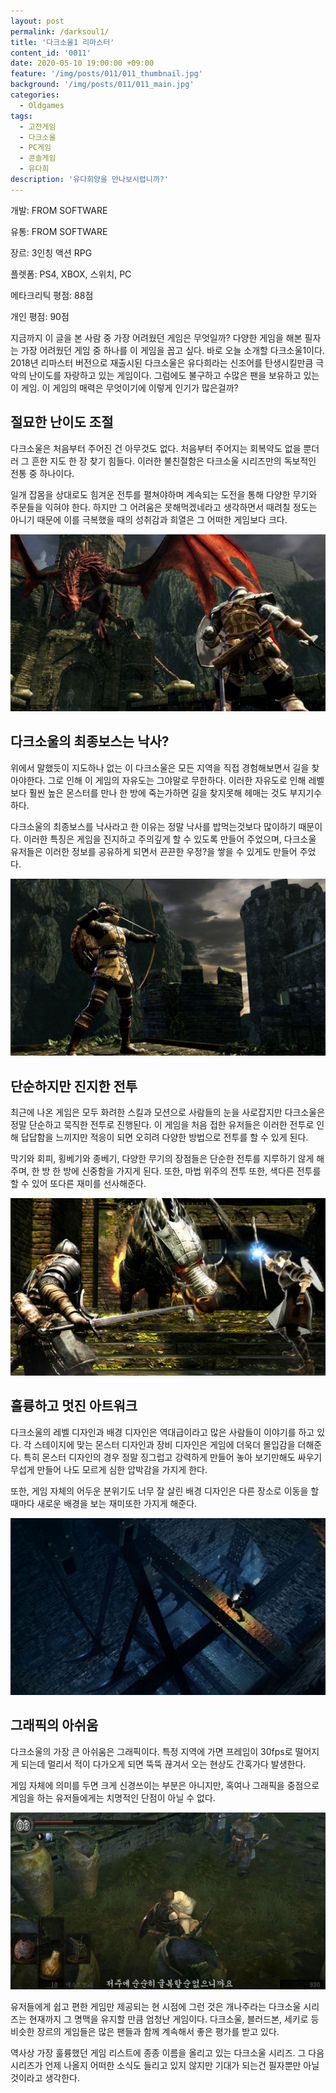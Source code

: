 ```yaml
---
layout: post
permalink: /darksoul1/
title: '다크소울1 리마스터'
content_id: '0011'
date: 2020-05-10 19:00:00 +09:00
feature: '/img/posts/011/011_thumbnail.jpg'
background: '/img/posts/011/011_main.jpg'
categories:
  - Oldgames
tags:
  - 고전게임
  - 다크소울
  - PC게임
  - 콘솔게임
  - 유다희
description: '유다희양을 만나보시렵니까?'
---
```


개발: FROM SOFTWARE

유통: FROM SOFTWARE

장르: 3인칭 액션 RPG

플렛폼: PS4, XBOX, 스위치, PC

메타크리틱 평점: 88점

개인 평점: 90점

지금까지 이 글을 본 사람 중 가장 어려웠던 게임은 무엇일까? 다양한 게임을 해본 필자는 가장 어려웠던 게임 중 하나를 이 게임을 꼽고 싶다. 바로 오늘 소개할 다크소울1이다. 2018년 리마스터 버전으로 재출시된 다크소울은 유다희라는 신조어를 탄생시킬만큼 극악의 난이도를 자랑하고 있는 게임이다. 그럼에도 불구하고 수많은 팬을 보유하고 있는 이 게임. 이 게임의 매력은 무엇이기에 이렇게 인기가 많은걸까?

## 절묘한 난이도 조절 ##

다크소울은 처음부터 주어진 건 아무것도 없다. 처음부터 주어지는 회복약도 없을 뿐더러 그 흔한 지도 한 장 찾기 힘들다. 이러한 불친절함은 다크소울 시리즈만의 독보적인 전통 중 하나이다.

일개 잡몸을 상대로도 힘겨운 전투를 펼쳐야하며 계속되는 도전을 통해 다양한 무기와 주문들을 익혀야 한다. 하지만 그 어려움은 못해먹겠네라고 생각하면서 때려칠 정도는 아니기 때문에 이를 극복했을 때의 성취감과 희열은 그 어떠한 게임보다 크다.

![다크소울 게임 이미지](/img/posts/011/011_1.jpg)

## 다크소울의 최종보스는 낙사? ##

위에서 말했듯이 지도하나 없는 이 다크소울은 모든 지역을 직접 경험해보면서 길을 찾아야한다. 그로 인해 이 게임의 자유도는 그야말로 무한하다. 이러한 자유도로 인해 레벨보다 훨씬 높은 몬스터를 만나 한 방에 죽는가하면 길을 찾지못해 헤매는 것도 부지기수하다.

다크소울의 최종보스를 낙사라고 한 이유는 정말 낙사를 밥먹는것보다 많이하기 때문이다. 이러한 특징은 게임을 진지하고 주의깊게 할 수 있도록 만들어 주었으며, 다크소울 유저들은 이러한 정보를 공유하게 되면서 끈끈한 우정?을 쌓을 수 있게도 만들어 주었다.

![다크소울 게임 이미지](/img/posts/011/011_2.jpg)

## 단순하지만 진지한 전투 ##

최근에 나온 게임은 모두 화려한 스킬과 모션으로 사람들의 눈을 사로잡지만 다크소울은 정말 단순하고 묵직한 전투로 진행된다. 이 게임을 처음 접한 유저들은 이러한 전투로 인해 답답함을 느끼지만 적응이 되면 오히려 다양한 방법으로 전투를 할 수 있게 된다.

막기와 회피, 횡베기와 종베기, 다양한 무기의 장점들은 단순한 전투를 지루하기 않게 해주며, 한 방 한 방에 신중함을 가지게 된다. 또한, 마법 위주의 전투 또한, 색다른 전투를 할 수 있어 또다른 재미를 선사해준다.

![다크소울 게임 이미지](/img/posts/011/011_3.jpg)

## 훌륭하고 멋진 아트워크 ##

다크소울의 레벨 디자인과 배경 디자인은 역대급이라고 많은 사람들이 이야기를 하고 있다. 각 스테이지에 맞는 몬스터 디자인과 장비 디자인은 게임에 더욱더 몰입감을 더해준다. 특히 몬스터 디자인의 경우 정말 징그럽고 강력하게 만들어 놓아 보기만해도 싸우기 무섭게 만들어 나도 모르게 심한 압박감을 가지게 한다.

또한, 게임 자체의 어두운 분위기도 너무 잘 살린 배경 디자인은 다른 장소로 이동을 할 때마다 새로운 배경을 보는 재미또한 가지게 해준다.

![다크소울 게임 이미지](/img/posts/011/011_4.jpg)

## 그래픽의 아쉬움 ##

다크소울의 가장 큰 아쉬움은 그래픽이다. 특정 지역에 가면 프레임이 30fps로 떨어지게 되는데 멀리서 적이 다가오게 되면 뚝뚝 끊겨서 오는 현상도 간혹가다 발생한다.

게임 자체에 의미를 두면 크게 신경쓰이는 부분은 아니지만, 혹여나 그래픽을 중점으로 게임을 하는 유저들에게는 치명적인 단점이 아닐 수 없다.

![다크소울 게임 이미지](/img/posts/011/011_5.jpg)

유저들에게 쉽고 편한 게임만 제공되는 현 시점에 그런 것은 개나주라는 다크소울 시리즈는 현재까지 그 명맥을 유지할 만큼 엄청난 게임이다. 다크소울, 블러드본, 세키로 등 비슷한 장르의 게임들은 많은 팬들과 함께 계속해서 좋은 평가를 받고 있다.

역사상 가장 훌륭했던 게임 리스트에 종종 이름을 올리고 있는 다크소울 시리즈. 그 다음 시리즈가 언제 나올지 어떠한 소식도 들리고 있지 않지만 기대가 되는건 필자뿐만 아닐것이라고 생각한다.
